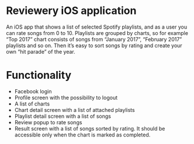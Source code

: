 # Reviewery iOS application

An iOS app that shows a list of selected Spotify playlists, and as a user you can rate songs from 0 to 10. Playlists are grouped by charts, so for example “Top 2017” chart consists of songs from “January 2017”, “February 2017” playlists and so on. Then it’s easy to sort
songs by rating and create your own “hit parade” of the year.

# Functionality

- Facebook login
- Profile screen with the possibility to logout
- A list of charts
- Chart detail screen with a list of attached playlists
- Playlist detail screen with a list of songs
- Review popup to rate songs
- Result screen with a list of songs sorted by rating. It should be accessible only when the chart is marked as completed.
